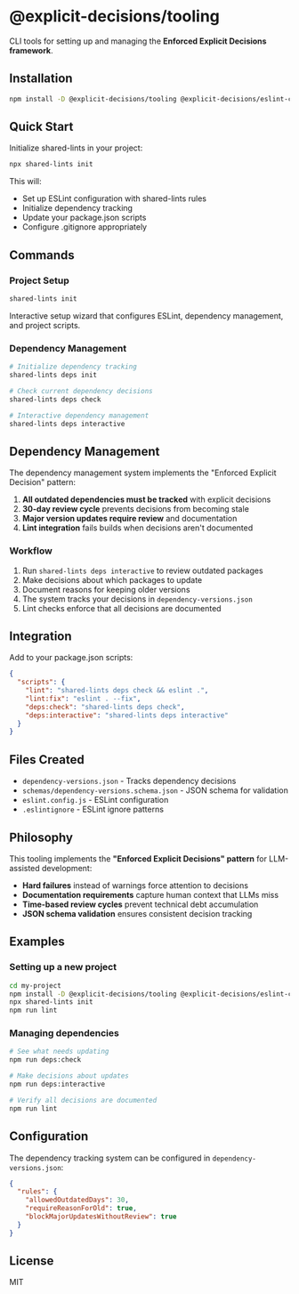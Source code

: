 # @explicit-decisions/tooling

CLI tools for setting up and managing the **Enforced Explicit Decisions framework**.

## Installation

```bash
npm install -D @explicit-decisions/tooling @explicit-decisions/eslint-config
```

## Quick Start

Initialize shared-lints in your project:

```bash
npx shared-lints init
```

This will:

- Set up ESLint configuration with shared-lints rules
- Initialize dependency tracking
- Update your package.json scripts
- Configure .gitignore appropriately

## Commands

### Project Setup

```bash
shared-lints init
```

Interactive setup wizard that configures ESLint, dependency management, and project scripts.

### Dependency Management

```bash
# Initialize dependency tracking
shared-lints deps init

# Check current dependency decisions
shared-lints deps check

# Interactive dependency management
shared-lints deps interactive
```

## Dependency Management

The dependency management system implements the "Enforced Explicit Decision" pattern:

1. **All outdated dependencies must be tracked** with explicit decisions
2. **30-day review cycle** prevents decisions from becoming stale
3. **Major version updates require review** and documentation
4. **Lint integration** fails builds when decisions aren't documented

### Workflow

1. Run `shared-lints deps interactive` to review outdated packages
2. Make decisions about which packages to update
3. Document reasons for keeping older versions
4. The system tracks your decisions in `dependency-versions.json`
5. Lint checks enforce that all decisions are documented

## Integration

Add to your package.json scripts:

```json
{
  "scripts": {
    "lint": "shared-lints deps check && eslint .",
    "lint:fix": "eslint . --fix",
    "deps:check": "shared-lints deps check",
    "deps:interactive": "shared-lints deps interactive"
  }
}
```

## Files Created

- `dependency-versions.json` - Tracks dependency decisions
- `schemas/dependency-versions.schema.json` - JSON schema for validation
- `eslint.config.js` - ESLint configuration
- `.eslintignore` - ESLint ignore patterns

## Philosophy

This tooling implements the **"Enforced Explicit Decisions" pattern** for LLM-assisted development:

- **Hard failures** instead of warnings force attention to decisions
- **Documentation requirements** capture human context that LLMs miss
- **Time-based review cycles** prevent technical debt accumulation
- **JSON schema validation** ensures consistent decision tracking

## Examples

### Setting up a new project

```bash
cd my-project
npm install -D @explicit-decisions/tooling @explicit-decisions/eslint-config
npx shared-lints init
npm run lint
```

### Managing dependencies

```bash
# See what needs updating
npm run deps:check

# Make decisions about updates
npm run deps:interactive

# Verify all decisions are documented
npm run lint
```

## Configuration

The dependency tracking system can be configured in `dependency-versions.json`:

```json
{
  "rules": {
    "allowedOutdatedDays": 30,
    "requireReasonForOld": true,
    "blockMajorUpdatesWithoutReview": true
  }
}
```

## License

MIT
